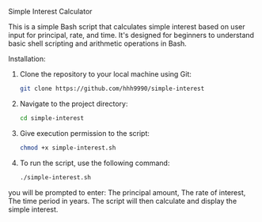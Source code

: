 Simple Interest Calculator

This is a simple Bash script that calculates simple interest based on user input for principal, rate, and time. It's designed for beginners to understand basic shell scripting and arithmetic operations in Bash.

Installation:

1. Clone the repository to your local machine using Git:
   ```bash
   git clone https://github.com/hhh9990/simple-interest

2. Navigate to the project directory:
   ```bash
   cd simple-interest
   
4. Give execution permission to the script:
   ```bash
   chmod +x simple-interest.sh

5. To run the script, use the following command:
   ```bash
   ./simple-interest.sh
   
you will be prompted to enter:
The principal amount, 
The rate of interest,
The time period in years.
The script will then calculate and display the simple interest.

